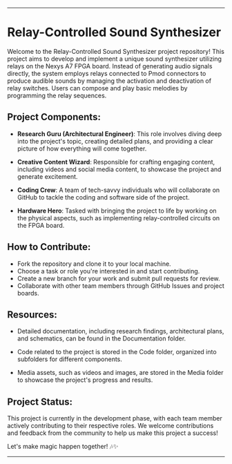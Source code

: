 

---

# Relay-Controlled Sound Synthesizer

Welcome to the Relay-Controlled Sound Synthesizer project repository! This project aims to develop and implement a unique sound synthesizer utilizing relays on the Nexys A7 FPGA board. Instead of generating audio signals directly, the system employs relays connected to Pmod connectors to produce audible sounds by managing the activation and deactivation of relay switches. Users can compose and play basic melodies by programming the relay sequences. 

## Project Components:
- **Research Guru (Architectural Engineer)**: This role involves diving deep into the project's topic, creating detailed plans, and providing a clear picture of how everything will come together.
  
- **Creative Content Wizard**: Responsible for crafting engaging content, including videos and social media content, to showcase the project and generate excitement.
  
- **Coding Crew**: A team of tech-savvy individuals who will collaborate on GitHub to tackle the coding and software side of the project.
  
- **Hardware Hero**: Tasked with bringing the project to life by working on the physical aspects, such as implementing relay-controlled circuits on the FPGA board.

## How to Contribute:
- Fork the repository and clone it to your local machine.
- Choose a task or role you're interested in and start contributing.
- Create a new branch for your work and submit pull requests for review.
- Collaborate with other team members through GitHub Issues and project boards.
  
## Resources:
- Detailed documentation, including research findings, architectural plans, and schematics, can be found in the Documentation folder.
  
- Code related to the project is stored in the Code folder, organized into subfolders for different components.
  
- Media assets, such as videos and images, are stored in the Media folder to showcase the project's progress and results.

## Project Status:
This project is currently in the development phase, with each team member actively contributing to their respective roles. We welcome contributions and feedback from the community to help us make this project a success!

Let's make magic happen together! 🎶✨

---

